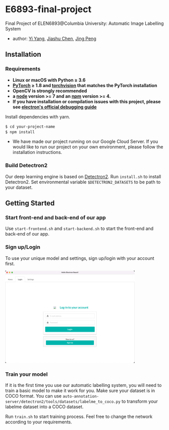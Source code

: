 # E6893-final-project
Final Project of ELEN6893@Columbia University: Automatic Image Labelling System
- author: [Yi Yang](https://github.com/yaannnik), [Jiashu Chen](https://github.com/Jiashu0326), [Jing Peng](https://github.com/paterlisia)

## Installation

### Requirements

- **Linux or macOS with Python ≥ 3.6**
- **[PyTorch](https://pytorch.org/) ≥ 1.8 and [torchvision](https://github.com/pytorch/vision/) that matches the PyTorch installation**
- **OpenCV is strongly recommended**
- **a [node](https://nodejs.org/en/) version >= 7 and an [npm](https://www.npmjs.com/) version >= 4.**
- **If you have installation or compilation issues with this project, please see [electron's official debugging guide](https://github.com/chentsulin/electron-react-boilerplate/issues/400)**

Install dependencies with yarn.

```bash
$ cd your-project-name
$ npm install
```



* We have made our project running on our Google Cloud Server. If you would like to run our project on your own environment, please follow the installation instructions.



### Build Detectron2

Our deep learning engine is based on [Detectron2](https://github.com/facebookresearch/detectron2). Run `install.sh` to install Detectron2. Set environmental variable `$DETECTRON2_DATASETS` to be path to your dataset.



## Getting Started

### Start front-end and back-end of our app

Use `start-frontend.sh` and `start-backend.sh` to start the front-end and back-end of our app.



### Sign up/Login

To use your unique model and settings, sign up/login with your account first.

<img src="./figures/login.png" alt="Login" style="zoom:40%;" />



### Train your model

If it is the first time you use our automatic labelling system, you will need to train a basic model to make it work for you. Make sure your dataset is in COCO format. You can use `auto-annotation-server/detectron2/tools/datasets/labelme_to_coco.py` to transform your labelme dataset into a COCO dataset.

Run `train.sh` to start training process. Feel free to change the network according to your requirements.

